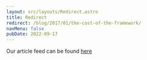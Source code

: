 ```yaml
---
layout: src/layouts/Redirect.astro
title: Redirect
redirect: /blog/2017/01/the-cost-of-the-framework/
navMenu: false
pubDate: 2022-09-17
---
```

<div>
Our article feed can be found <a href="/blog/2017/01/the-cost-of-the-framework/">here</a>
</div>
